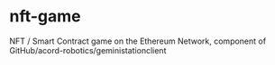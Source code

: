 # nft-game
NFT / Smart Contract game on the Ethereum Network, component of GitHub/acord-robotics/geministationclient
